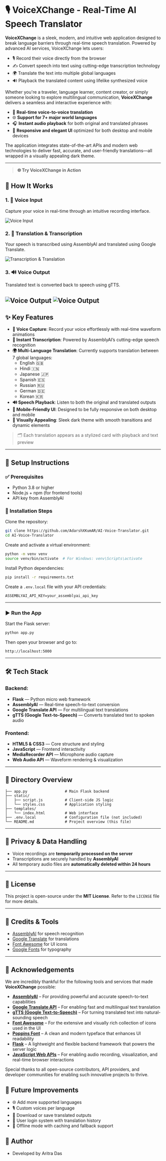 # 🎙️ VoiceXChange - Real-Time AI Speech Translator  

**VoiceXChange** is a sleek, modern, and intuitive web application designed to break language barriers through real-time speech translation. Powered by advanced AI services, VoiceXChange lets users:

- 🎙️ Record their voice directly from the browser  
- ✍️ Convert speech into text using cutting-edge transcription technology  
- 🌍 Translate the text into multiple global languages  
- 🔊 Playback the translated content using lifelike synthesized voice  

Whether you're a traveler, language learner, content creator, or simply someone looking to explore multilingual communication, **VoiceXChange** delivers a seamless and interactive experience with:

- 🔄 **Real-time voice-to-voice translation**  
- 🌐 **Support for 7+ major world languages**  
- 🎧 **Instant audio playback** for both original and translated phrases  
- 📱 **Responsive and elegant UI** optimized for both desktop and mobile devices  

The application integrates state-of-the-art APIs and modern web technologies to deliver fast, accurate, and user-friendly translations—all wrapped in a visually appealing dark theme.

---
> **🌐 Try VoiceXChange in Action**


## 📸 How It Works

### 1. 🎤 Voice Input
Capture your voice in real-time through an intuitive recording interface.

![Voice Input](ai-translator-1.png)

### 2. 📄 Translation & Transcription
Your speech is transcribed using AssemblyAI and translated using Google Translate.

![Transcription & Translation](ai-translator-2.png)

### 3. 🔊 Voice Output
Translated text is converted back to speech using gTTS.

![Voice Output](ai-translator-3.png)
![Voice Output](ai-translator-4.png)
---

## ✨ Key Features

- **🎤 Voice Capture**: Record your voice effortlessly with real-time waveform animations  
- **📝 Instant Transcription**: Powered by AssemblyAI’s cutting-edge speech recognition  
- **🌍 Multi-Language Translation**: Currently supports translation between 7 global languages:  
  - English 🇬🇧  
  - Hindi 🇮🇳  
  - Japanese 🇯🇵  
  - Spanish 🇪🇸  
  - Russian 🇷🇺  
  - German 🇩🇪  
  - Korean 🇰🇷  
- **🔊 Speech Playback**: Listen to both the original and translated outputs  
- **📱 Mobile-Friendly UI**: Designed to be fully responsive on both desktop and mobile  
- **🎨 Visually Appealing**: Sleek dark theme with smooth transitions and dynamic elements  

> 🗂️ Each translation appears as a stylized card with playback and text preview

---

## 🚀 Setup Instructions

### ✅ Prerequisites

- Python 3.8 or higher  
- Node.js + npm (for frontend tools)  
- API key from AssemblyAI  

### 🔧 Installation Steps

Clone the repository:

```bash
git clone https://github.com/AdarshXKumAR/AI-Voice-Translator.git
cd AI-Voice-Translator
```

Create and activate a virtual environment:

```bash
python -m venv venv
source venv/bin/activate  # For Windows: venv\Scripts\activate
```

Install Python dependencies:

```bash
pip install -r requirements.txt
```

Create a `.env.local` file with your API credentials:

```
ASSEMBLYAI_API_KEY=your_assemblyai_api_key
```

---

### ▶️ Run the App

Start the Flask server:

```bash
python app.py
```

Then open your browser and go to:

```
http://localhost:5000
```

---

## 🛠️ Tech Stack

### Backend:
- **Flask** — Python micro web framework  
- **AssemblyAI** — Real-time speech-to-text conversion  
- **Google Translate API** — For multilingual text translations  
- **gTTS (Google Text-to-Speech)** — Converts translated text to spoken audio  

### Frontend:
- **HTML5 & CSS3** — Core structure and styling  
- **JavaScript** — Frontend interactivity  
- **MediaRecorder API** — Microphone audio capture  
- **Web Audio API** — Waveform rendering & visualization  

---

## 📁 Directory Overview

```
├── app.py                 # Main Flask backend
├── static/
│   ├── script.js          # Client-side JS logic
│   └── styles.css         # Application styling
├── templates/
│   └── index.html         # Web interface
├── .env.local             # Configuration file (not included)
└── README.md              # Project overview (this file)
```

---

## 🔐 Privacy & Data Handling

- Voice recordings are **temporarily processed on the server**
- Transcriptions are securely handled by **AssemblyAI**
- All temporary audio files are **automatically deleted within 24 hours**

---

## 📄 License

This project is open-source under the **MIT License**. Refer to the `LICENSE` file for more details.

---

## 🙌 Credits & Tools

- [AssemblyAI](https://www.assemblyai.com/) for speech recognition  
- [Google Translate](https://translate.google.com/) for translations  
- [Font Awesome](https://fontawesome.com/) for UI icons  
- [Google Fonts](https://fonts.google.com/specimen/Poppins) for typography  

---


## 🙏 Acknowledgements

We are incredibly thankful for the following tools and services that made **VoiceXChange** possible:

- **[AssemblyAI](https://www.assemblyai.com/)** – For providing powerful and accurate speech-to-text capabilities  
- **[Google Translate API](https://cloud.google.com/translate)** – For enabling fast and multilingual text translation  
- **[gTTS (Google Text-to-Speech)](https://pypi.org/project/gTTS/)** – For turning translated text into natural-sounding speech  
- **[Font Awesome](https://fontawesome.com/)** – For the extensive and visually rich collection of icons used in the UI  
- **[Poppins Font](https://fonts.google.com/specimen/Poppins)** – A clean and modern typeface that enhances UI readability  
- **[Flask](https://flask.palletsprojects.com/)** – A lightweight and flexible backend framework that powers the server logic  
- **[JavaScript Web APIs](https://developer.mozilla.org/en-US/docs/Web/API)** – For enabling audio recording, visualization, and real-time browser interactions  

Special thanks to all open-source contributors, API providers, and developer communities for enabling such innovative projects to thrive.

## 🚧 Future Improvements

- 🌐 Add more supported languages  
- 🎙️ Custom voices per language  
- 💾 Download or save translated outputs  
- 🔐 User login system with translation history  
- 📶 Offline mode with caching and fallback support

## 👤 Author
- Developed by Aritra Das
